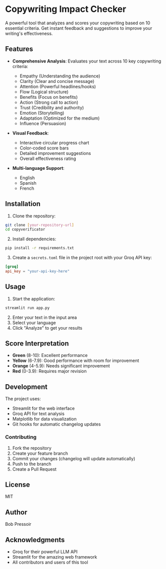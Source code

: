 # Copywriting Impact Checker

A powerful tool that analyzes and scores your copywriting based on 10 essential criteria. Get instant feedback and suggestions to improve your writing's effectiveness.

## Features

- **Comprehensive Analysis**: Evaluates your text across 10 key copywriting criteria:
  - Empathy (Understanding the audience)
  - Clarity (Clear and concise message)
  - Attention (Powerful headlines/hooks)
  - Flow (Logical structure)
  - Benefits (Focus on benefits)
  - Action (Strong call to action)
  - Trust (Credibility and authority)
  - Emotion (Storytelling)
  - Adaptation (Optimized for the medium)
  - Influence (Persuasion)

- **Visual Feedback**:
  - Interactive circular progress chart
  - Color-coded score bars
  - Detailed improvement suggestions
  - Overall effectiveness rating

- **Multi-language Support**:
  - English
  - Spanish
  - French

## Installation

1. Clone the repository:
```bash
git clone [your-repository-url]
cd copyverificator
```

2. Install dependencies:
```bash
pip install -r requirements.txt
```

3. Create a `secrets.toml` file in the project root with your Groq API key:
```toml
[groq]
api_key = "your-api-key-here"
```

## Usage

1. Start the application:
```bash
streamlit run app.py
```

2. Enter your text in the input area
3. Select your language
4. Click "Analyze" to get your results

## Score Interpretation

- **Green** (8-10): Excellent performance
- **Yellow** (6-7.9): Good performance with room for improvement
- **Orange** (4-5.9): Needs significant improvement
- **Red** (0-3.9): Requires major revision

## Development

The project uses:
- Streamlit for the web interface
- Groq API for text analysis
- Matplotlib for data visualization
- Git hooks for automatic changelog updates

### Contributing

1. Fork the repository
2. Create your feature branch
3. Commit your changes (changelog will update automatically)
4. Push to the branch
5. Create a Pull Request

## License

MIT

## Author

Bob Pressoir

## Acknowledgments

- Groq for their powerful LLM API
- Streamlit for the amazing web framework
- All contributors and users of this tool
